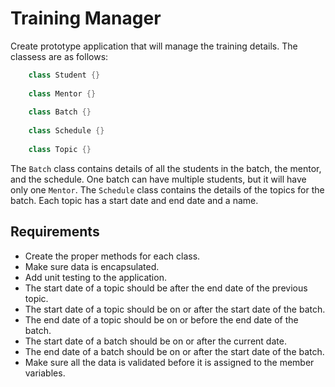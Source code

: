 # Training Manager 

Create prototype application that will manage the training details.
The classess are as follows:
```java
    class Student {}
    
    class Mentor {}
    
    class Batch {}
    
    class Schedule {}
    
    class Topic {}
```

The `Batch` class contains details of all the students in the batch, the mentor, and the schedule.
One batch can have multiple students, but it will have only one `Mentor`.
The `Schedule` class contains the details of the topics for the batch. Each topic has a start date and end date 
and a name.

## Requirements

- Create the proper methods for each class.
- Make sure data is encapsulated.
- Add unit testing to the application.
- The start date of a topic should be after the end date of the previous topic.
- The start date of a topic should be on or after the start date of the batch.
- The end date of a topic should be on or before the end date of the batch.
- The start date of a batch should be on or after the current date.
- The end date of a batch should be on or after the start date of the batch.
- Make sure all the data is validated before it is assigned to the member variables.